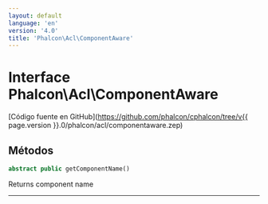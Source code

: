 ```yaml
---
layout: default
language: 'en'
version: '4.0'
title: 'Phalcon\Acl\ComponentAware'
---
```


# Interface **Phalcon\Acl\ComponentAware**

[Código fuente en GitHub](https://github.com/phalcon/cphalcon/tree/v{{ page.version }}.0/phalcon/acl/componentaware.zep)

## Métodos

```php
abstract public getComponentName()
```

Returns component name

* * *